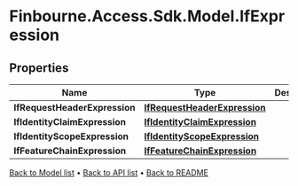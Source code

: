 # Finbourne.Access.Sdk.Model.IfExpression

## Properties

Name | Type | Description | Notes
------------ | ------------- | ------------- | -------------
**IfRequestHeaderExpression** | [**IfRequestHeaderExpression**](IfRequestHeaderExpression.md) |  | [optional] 
**IfIdentityClaimExpression** | [**IfIdentityClaimExpression**](IfIdentityClaimExpression.md) |  | [optional] 
**IfIdentityScopeExpression** | [**IfIdentityScopeExpression**](IfIdentityScopeExpression.md) |  | [optional] 
**IfFeatureChainExpression** | [**IfFeatureChainExpression**](IfFeatureChainExpression.md) |  | [optional] 

[Back to Model list](../README.md#documentation-for-models) &#8226; [Back to API list](../README.md#documentation-for-api-endpoints) &#8226; [Back to README](../README.md)

